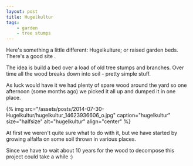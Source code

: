 ```yaml
---
layout: post
title: Hugelkultur
tags:
    - garden
    - tree stumps
---
```


Here's something a little different: Hugelkulture; or raised garden beds. There's a good site .

The idea is build a bed over a load of old tree stumps and branches. Over time all the wood breaks down into soil - pretty simple stuff.

As luck would have it we had plenty of spare wood around the yard so one afternoon (some months ago) we picked it all up and dumped it in one place.

{% img src="/assets/posts/2014-07-30-Hugelkultur/hugelkultur_14623936606_o.jpg" caption="hugelkultur" size="halfsize" alt="hugelkultur" align="center" %}

At first we weren't quite sure what to do with it, but we have started by growing alfalfa on some soil thrown in various places.

Since we have to wait about 10 years for the wood to decompose this project could take a while :)